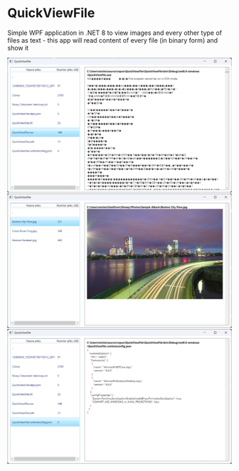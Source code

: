 # QuickViewFile

Simple WPF application in .NET 8 to view images and every other type of files as text - this app will read content of every file (in binary form) and show it

![screenshot](https://raw.githubusercontent.com/miclat97/QuickViewFile/refs/heads/master/QuickViewFile/Screenshots/preview_exe.png?token=GHSAT0AAAAAAC4FR2NRKTDINEFM6CDHQH2A2FEW5HQ)
![screenshot](https://raw.githubusercontent.com/miclat97/QuickViewFile/refs/heads/master/QuickViewFile/Screenshots/preview_image.png?token=GHSAT0AAAAAAC4FR2NRGCH57KV6ZVNILKLK2FEW5IQ)
![screenshot](https://raw.githubusercontent.com/miclat97/QuickViewFile/refs/heads/master/QuickViewFile/Screenshots/preview_json.png?token=GHSAT0AAAAAAC4FR2NQ4NZPNDF53FIUW5KM2FEW5KQ)
